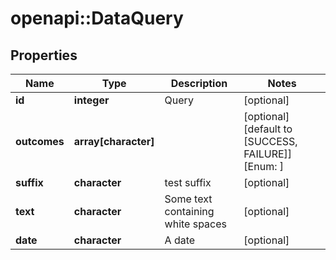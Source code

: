 # openapi::DataQuery


## Properties
Name | Type | Description | Notes
------------ | ------------- | ------------- | -------------
**id** | **integer** | Query | [optional] 
**outcomes** | **array[character]** |  | [optional] [default to [SUCCESS, FAILURE]] [Enum: ] 
**suffix** | **character** | test suffix | [optional] 
**text** | **character** | Some text containing white spaces | [optional] 
**date** | **character** | A date | [optional] 


